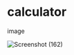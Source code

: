 # calculator

image

![Screenshot (162)](https://user-images.githubusercontent.com/87422053/153563501-9e96a135-20c8-4299-92ef-730f35b27d11.png)
